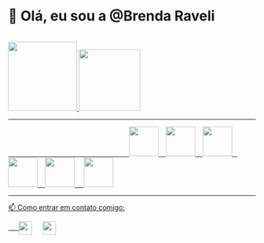 
<div><h1>👋 Olá, eu sou a @Brenda Raveli </div>                        
<br><div class="d-flex justify-content-center">
<a href="https://github.com/BrendaRaveli/"/>
  <img height="140cm" src="https://github-readme-stats.vercel.app/api?username=BrendaRaveli&theme=dracula&show_icons=true&include_all_commits=true&count_private"/>
  <img height="125cm" src="https://github-readme-stats.vercel.app/api/top-langs/?username=BrendaRaveli&layout=compact&theme=dracula&show_icons=true&include_all_commits=true&count_private"/>

  <hr>
</div>
<div class="d-flex justify-content-center">
<link rel="stylesheet" href="https://cdn.jsdelivr.net/gh/devicons/devicon@v2.14.0/devicon.min.css">
<i class="devicon-csharp-line colored"></i>
  &ensp;
&ensp;&ensp;&ensp;&ensp;&ensp;&ensp;&ensp;&ensp;&ensp;&ensp;&ensp;&ensp;&ensp;&ensp;&ensp;&ensp;&ensp;&ensp;&ensp;&ensp;&ensp;&ensp;&ensp;&ensp;&ensp;&ensp;&ensp;&ensp;&ensp;&ensp;&ensp;&ensp;&ensp;
<img height="60cm" src="https://cdn.jsdelivr.net/gh/devicons/devicon/icons/csharp/csharp-original.svg" />
  &ensp;
<img height="60cm" src="https://cdn.jsdelivr.net/gh/devicons/devicon/icons/dotnetcore/dotnetcore-original.svg" />
  &ensp;
<img height="60cm" src="https://cdn.jsdelivr.net/gh/devicons/devicon/icons/angularjs/angularjs-original.svg" />
  &ensp;
 <img height="60cm" src="https://cdn.jsdelivr.net/gh/devicons/devicon/icons/html5/html5-plain-wordmark.svg" />
   &ensp;
 <img height="60cm" src="https://cdn.jsdelivr.net/gh/devicons/devicon/icons/css3/css3-original-wordmark.svg" />
  &ensp;
 <img height="60cm" 60cm="https://cdn.jsdelivr.net/gh/devicons/devicon/icons/javascript/javascript-plain.svg" />
  
<img height="60cm" src="https://cdn.jsdelivr.net/gh/devicons/devicon/icons/java/java-original-wordmark.svg" />
</div>
 
 <hr>
  <div>

<p> 📫 Como entrar em contato comigo:</p>&ensp;&ensp;&ensp;<a href="https://www.linkedin.com/in/brenda-raveli-b546a6209/" target"_blank"><img align="center" height="27cm" src="https://img.shields.io/badge/LinkedIn-0077B5?style=for-the-badge&logo=linkedin&logoColor=white" target"_blank" ></a> &ensp;&ensp;
<a href="mailto:Brendaraveli00@gmail.com"><img align="center" height="27cm" src="https://img.shields.io/badge/Gmail-D14836?style=for-the-badge&logo=gmail&logoColor=white" target"_blank" ></a>&ensp;

  </div>
</div>


<!---
BrendaRaveli/BrendaRaveli is a ✨ special ✨ repository because its `README.md` (this file) appears on your GitHub profile.
You can click the Preview link to take a look at your changes.
--->
